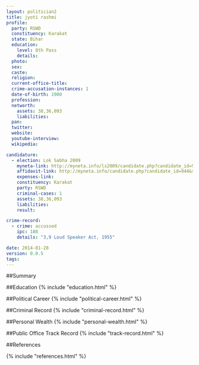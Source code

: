 ```yaml
---
layout: politician2
title: jyoti rashmi
profile: 
  party: RSWD
  constituency: Karakat
  state: Bihar
  education: 
    level: 8th Pass
    details: 
  photo: 
  sex: 
  caste: 
  religion: 
  current-office-title: 
  crime-accusation-instances: 1
  date-of-birth: 1980
  profession: 
  networth: 
    assets: 38,36,093
    liabilities: 
  pan: 
  twitter: 
  website: 
  youtube-interview: 
  wikipedia: 

candidature: 
  - election: Lok Sabha 2009
    myneta-link: http://myneta.info/ls2009/candidate.php?candidate_id=944
    affidavit-link: http://myneta.info/candidate.php?candidate_id=944&scan=original
    expenses-link: 
    constituency: Karakat 
    party: RSWD
    criminal-cases: 1
    assets: 38,36,093
    liabilities: 
    result:  

crime-record: 
  - crime: accussed
    ipc: 188
    details: "3,9 Loud Speaker Act, 1955" 

date: 2014-01-28
version: 0.0.5
tags: 
---
```

##Summary


##Education
{% include "education.html" %}


##Political Career
{% include "political-career.html" %}


##Criminal Record
{% include "criminal-record.html" %}


##Personal Wealth
{% include "personal-wealth.html" %}


##Public Office Track Record
{% include "track-record.html" %}


##References


{% include "references.html" %}